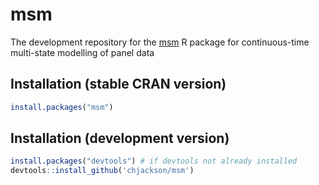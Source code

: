 msm
===

The development repository for the [msm](http://cran.r-project.org/package=msm) R package for continuous-time multi-state modelling of panel data


## Installation (stable CRAN version)
```r
install.packages("msm")
```

## Installation (development version)

```r
install.packages("devtools") # if devtools not already installed
devtools::install_github('chjackson/msm')
```
